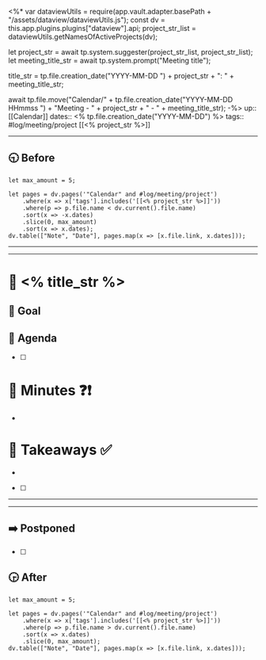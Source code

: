 <%*
var dataviewUtils = require(app.vault.adapter.basePath + "/assets/dataview/dataviewUtils.js");
const dv = this.app.plugins.plugins["dataview"].api;
project_str_list = dataviewUtils.getNamesOfActiveProjects(dv);

let project_str = await tp.system.suggester(project_str_list, project_str_list);
let meeting_title_str = await tp.system.prompt("Meeting title");

title_str = tp.file.creation_date("YYYY-MM-DD ") + project_str + ": " + meeting_title_str;

await tp.file.move("Calendar/" + tp.file.creation_date("YYYY-MM-DD HHmmss ") + "Meeting - " + project_str + " - " + meeting_title_str);
-%>
up:: [[Calendar]]
dates:: <% tp.file.creation_date("YYYY-MM-DD") %>
tags:: #log/meeting/project [[<% project_str %>]]

---

## 🕤 Before
```dataviewjs
let max_amount = 5;

let pages = dv.pages('"Calendar" and #log/meeting/project')
    .where(x => x['tags'].includes('[[<% project_str %>]]'))
    .where(p => p.file.name < dv.current().file.name)
    .sort(x => -x.dates)
    .slice(0, max_amount)
    .sort(x => x.dates);
dv.table(["Note", "Date"], pages.map(x => [x.file.link, x.dates]));
```

---
---

# 👬 <% title_str %>

## 🎯 Goal


## 📌 Agenda
- [ ] 

# 📝 Minutes ❓❗️
- 

# 🚀 Takeaways ✅
- 
- [ ] 

---
---

## ➡️ Postponed
- [ ] 

## 🕞 After
```dataviewjs
let max_amount = 5;

let pages = dv.pages('"Calendar" and #log/meeting/project')
    .where(x => x['tags'].includes('[[<% project_str %>]]'))
    .where(p => p.file.name > dv.current().file.name)
    .sort(x => x.dates)
    .slice(0, max_amount);
dv.table(["Note", "Date"], pages.map(x => [x.file.link, x.dates]));
```

